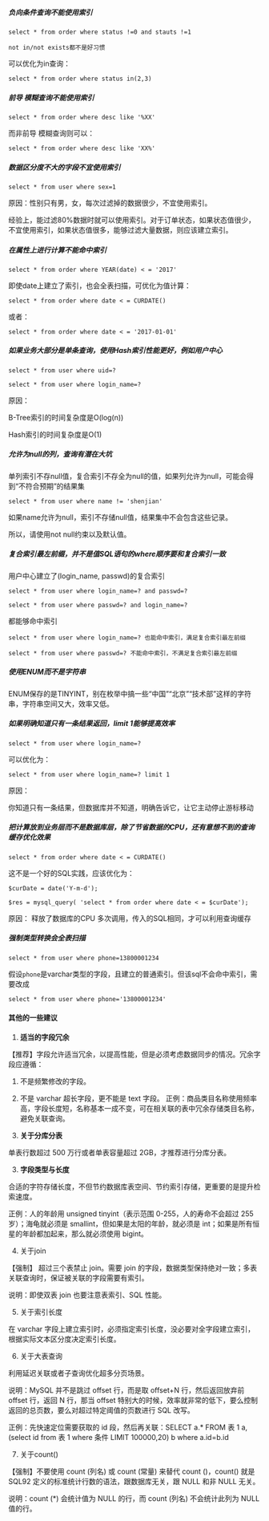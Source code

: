 
##### 负向条件查询不能使用索引

```mysql
select * from order where status !=0 and stauts !=1

not in/not exists都不是好习惯
```
可以优化为in查询：
```mysql
select * from order where status in(2,3)
```
##### 前导 模糊查询不能使用索引
```mysql
select * from order where desc like '%XX'
```
而非前导 模糊查询则可以：
```mysql
select * from order where desc like 'XX%'
```

##### 数据区分度不大的字段不宜使用索引
```mysql
select * from user where sex=1
```
原因：性别只有男，女，每次过滤掉的数据很少，不宜使用索引。

经验上，能过滤80%数据时就可以使用索引。对于订单状态，如果状态值很少，不宜使用索引，如果状态值很多，能够过滤大量数据，则应该建立索引。

##### 在属性上进行计算不能命中索引
```mysql
select * from order where YEAR(date) < = '2017'
```
即使date上建立了索引，也会全表扫描，可优化为值计算：
```mysql
select * from order where date < = CURDATE()
```
或者：
```mysql
select * from order where date < = '2017-01-01'
```

##### 如果业务大部分是单条查询，使用Hash索引性能更好，例如用户中心
```mysql
select * from user where uid=?

select * from user where login_name=?
```
原因：

B-Tree索引的时间复杂度是O(log(n))

Hash索引的时间复杂度是O(1)

##### 允许为null的列，查询有潜在大坑
单列索引不存null值，复合索引不存全为null的值，如果列允许为null，可能会得到“不符合预期”的结果集

```mysql
select * from user where name != 'shenjian'

```
如果name允许为null，索引不存储null值，结果集中不会包含这些记录。

所以，请使用not null约束以及默认值。

##### 复合索引最左前缀，并不是值SQL语句的where顺序要和复合索引一致

用户中心建立了(login_name, passwd)的复合索引

```mysql
select * from user where login_name=? and passwd=?

select * from user where passwd=? and login_name=?
```
都能够命中索引

```mysql
select * from user where login_name=? 也能命中索引，满足复合索引最左前缀

select * from user where passwd=? 不能命中索引，不满足复合索引最左前缀
```

##### 使用ENUM而不是字符串

ENUM保存的是TINYINT，别在枚举中搞一些“中国”“北京”“技术部”这样的字符串，字符串空间又大，效率又低。

##### 如果明确知道只有一条结果返回，limit 1能够提高效率
```mysql
select * from user where login_name=?
```
可以优化为：
```mysql
select * from user where login_name=? limit 1
```

原因：

你知道只有一条结果，但数据库并不知道，明确告诉它，让它主动停止游标移动

##### 把计算放到业务层而不是数据库层，除了节省数据的CPU，还有意想不到的查询缓存优化效果

```mysql
select * from order where date < = CURDATE()

```
这不是一个好的SQL实践，应该优化为：

```code
$curDate = date('Y-m-d');

$res = mysql_query( 'select * from order where date < = $curDate');

```

原因：
释放了数据库的CPU
多次调用，传入的SQL相同，才可以利用查询缓存

##### 强制类型转换会全表扫描

```mysql
select * from user where phone=13800001234

```

假设`phone`是varchar类型的字段，且建立的普通索引。但该sql不会命中索引，需要改成
```mysql
select * from user where phone='13800001234'

```

#### 其他的一些建议

1. **适当的字段冗余**

【推荐】字段允许适当冗余，以提高性能，但是必须考虑数据同步的情况。冗余字段应遵循：
1. 不是频繁修改的字段。
2. 不是 varchar 超长字段，更不能是 text 字段。
正例：商品类目名称使用频率高，字段长度短，名称基本一成不变，可在相关联的表中冗余存储类目名称，避免关联查询。

2. **关于分库分表**

单表行数超过 500 万行或者单表容量超过 2GB，才推荐进行分库分表。

3. **字段类型与长度**

合适的字符存储长度，不但节约数据库表空间、节约索引存储，更重要的是提升检索速度。

正例：人的年龄用 unsigned tinyint（表示范围 0-255，人的寿命不会超过 255 岁）；海龟就必须是 smallint，但如果是太阳的年龄，就必须是 int；如果是所有恒星的年龄都加起来，那么就必须使用 bigint。

4. 关于join

【强制】 超过三个表禁止 join。需要 join 的字段，数据类型保持绝对一致；多表关联查询时，保证被关联的字段需要有索引。

说明：即使双表 join 也要注意表索引、SQL 性能。

5. 关于索引长度

在 varchar 字段上建立索引时，必须指定索引长度，没必要对全字段建立索引，根据实际文本区分度决定索引长度。

6. 关于大表查询

利用延迟关联或者子查询优化超多分页场景。

说明：MySQL 并不是跳过 offset 行，而是取 offset+N 行，然后返回放弃前 offset 行，返回 N 行，那当 offset 特别大的时候，效率就非常的低下，要么控制返回的总页数，要么对超过特定阈值的页数进行 SQL 改写。

正例：先快速定位需要获取的 id 段，然后再关联：SELECT a.* FROM 表 1 a, (select id from 表 1 where 条件 LIMIT 100000,20) b where a.id=b.id

7. 关于count()

【强制】不要使用 count (列名) 或 count (常量) 来替代 count ()，count() 就是 SQL92 定义的标准统计行数的语法，跟数据库无关，跟 NULL 和非 NULL 无关。

说明：count (*) 会统计值为 NULL 的行，而 count (列名) 不会统计此列为 NULL 值的行。
